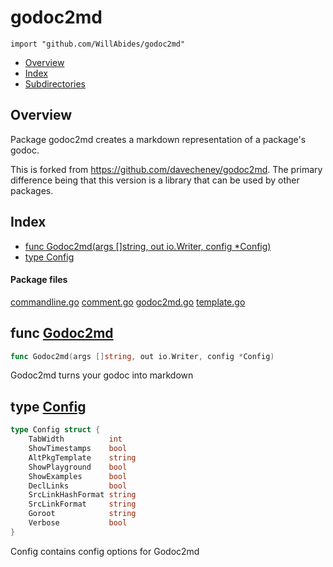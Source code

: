 

# godoc2md
`import "github.com/WillAbides/godoc2md"`

* [Overview](#pkg-overview)
* [Index](#pkg-index)
* [Subdirectories](#pkg-subdirectories)

## <a name="pkg-overview">Overview</a>
Package godoc2md creates a markdown representation of a package's godoc.

This is forked from <a href="https://github.com/davecheney/godoc2md">https://github.com/davecheney/godoc2md</a>.  The primary difference being that this version is
a library that can be used by other packages.




## <a name="pkg-index">Index</a>
* [func Godoc2md(args []string, out io.Writer, config *Config)](#Godoc2md)
* [type Config](#Config)


#### <a name="pkg-files">Package files</a>
[commandline.go](/src/github.com/WillAbides/godoc2md/commandline.go) [comment.go](/src/github.com/WillAbides/godoc2md/comment.go) [godoc2md.go](/src/github.com/WillAbides/godoc2md/godoc2md.go) [template.go](/src/github.com/WillAbides/godoc2md/template.go) 





## <a name="Godoc2md">func</a> [Godoc2md](/src/target/godoc2md.go?s=3426:3485#L132)
``` go
func Godoc2md(args []string, out io.Writer, config *Config)
```
Godoc2md turns your godoc into markdown




## <a name="Config">type</a> [Config](/src/target/godoc2md.go?s=985:1254#L43)
``` go
type Config struct {
    TabWidth          int
    ShowTimestamps    bool
    AltPkgTemplate    string
    ShowPlayground    bool
    ShowExamples      bool
    DeclLinks         bool
    SrcLinkHashFormat string
    SrcLinkFormat     string
    Goroot            string
    Verbose           bool
}

```
Config contains config options for Godoc2md














